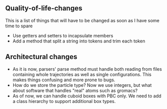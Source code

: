 ## Quality-of-life-changes

This is a list of things that will have to be changed as soon as I have some time to spare

* Use getters and setters to incapsulate members
* Add a method that split a string into tokens and trim each token

## Architectural changes

* As it is now, parsers' parse method must handle both reading from files containing whole trajectories as well as single configurations. This makes things confusing and more prone to bugs.
* How do we store the particle type? Now we use integers, but what about software that handles "real" atoms such as gromacs? 
* As of now, we can handle cuboid boxes with PBC only. We need to add a class hierarchy to support additional box types.
